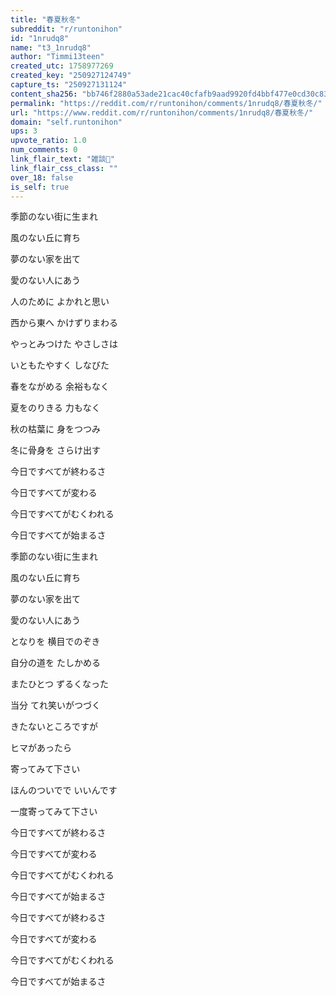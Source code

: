 ```yaml
---
title: "春夏秋冬"
subreddit: "r/runtonihon"
id: "1nrudq8"
name: "t3_1nrudq8"
author: "Timmi13teen"
created_utc: 1758977269
created_key: "250927124749"
capture_ts: "250927131124"
content_sha256: "bb746f2880a53ade21cac40cfafb9aad9920fd4bbf477e0cd30c836e56a194b8"
permalink: "https://reddit.com/r/runtonihon/comments/1nrudq8/春夏秋冬/"
url: "https://www.reddit.com/r/runtonihon/comments/1nrudq8/春夏秋冬/"
domain: "self.runtonihon"
ups: 3
upvote_ratio: 1.0
num_comments: 0
link_flair_text: "雑談💬"
link_flair_css_class: ""
over_18: false
is_self: true
---
```


季節のない街に生まれ

風のない丘に育ち

夢のない家を出て

愛のない人にあう

人のために よかれと思い

西から東へ かけずりまわる

やっとみつけた やさしさは

いともたやすく しなびた

春をながめる 余裕もなく

夏をのりきる 力もなく

秋の枯葉に 身をつつみ

冬に骨身を さらけ出す

今日ですべてが終わるさ

今日ですべてが変わる

今日ですべてがむくわれる

今日ですべてが始まるさ

季節のない街に生まれ

風のない丘に育ち

夢のない家を出て

愛のない人にあう

となりを 横目でのぞき

自分の道を たしかめる

またひとつ ずるくなった

当分 てれ笑いがつづく

きたないところですが

ヒマがあったら

寄ってみて下さい

ほんのついでで いいんです

一度寄ってみて下さい

今日ですべてが終わるさ

今日ですべてが変わる

今日ですべてがむくわれる

今日ですべてが始まるさ

今日ですべてが終わるさ

今日ですべてが変わる

今日ですべてがむくわれる

今日ですべてが始まるさ
